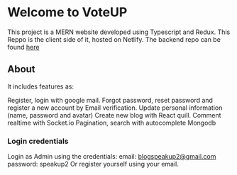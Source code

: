 # Welcome to VoteUP

This project is a MERN website developed using Typescript and Redux. This Reppo is the client side of it, hosted on Netlify. The backend repo can be found [here](https://github.com/izaacyo/speakUP_server)  

## About

It includes features as:

Register, login with google mail.
Forgot password, reset password and register a new account by Email verification.
Update personal information (name, password and avatar)
Create new blog with React quill.
Comment realtime with Socket.io
Pagination, search with autocomplete Mongodb

### Login credentials

Login as Admin using the credentials: email: blogspeakup2@gmail.com password: speakup2
Or register yourself using your email. 

